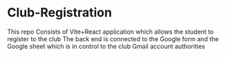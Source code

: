 # Club-Registration
This repo Consists of Vite+React  application which allows the student to register to the club
The back end is connected to the Google form and the Google sheet which is in control to the club Gmail account authorities

